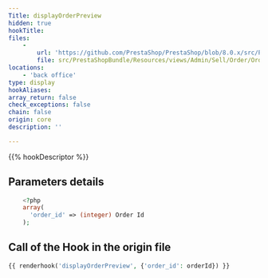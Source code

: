 ```yaml
---
Title: displayOrderPreview
hidden: true
hookTitle: 
files:
    -
        url: 'https://github.com/PrestaShop/PrestaShop/blob/8.0.x/src/PrestaShopBundle/Resources/views/Admin/Sell/Order/Order/preview.html.twig'
        file: src/PrestaShopBundle/Resources/views/Admin/Sell/Order/Order/preview.html.twig
locations:
    - 'back office'
type: display
hookAliases: 
array_return: false
check_exceptions: false
chain: false
origin: core
description: ''

---
```


{{% hookDescriptor %}}

## Parameters details

```php
    <?php
    array(
      'order_id' => (integer) Order Id
    );
```

## Call of the Hook in the origin file

```php
{{ renderhook('displayOrderPreview', {'order_id': orderId}) }}
```
